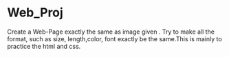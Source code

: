 Web_Proj
========

Create a Web-Page exactly the same as image given . Try to make all the format, such as size, length,color, font exactly be the same.This is mainly to practice the html and css.
